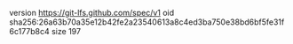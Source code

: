version https://git-lfs.github.com/spec/v1
oid sha256:26a63b70a35e12b42fe2a23540613a8c4ed3ba750e38bd6bf5fe31f6c177b8c4
size 197
